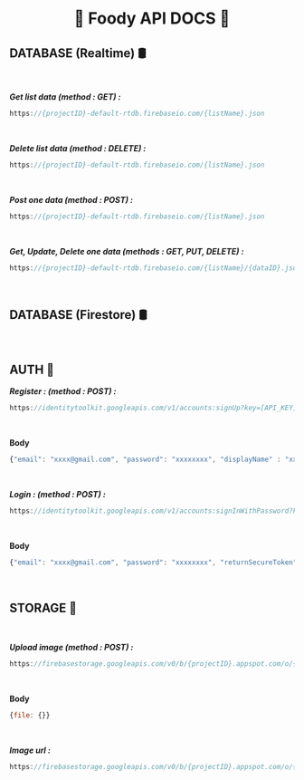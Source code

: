 <div align="center">
<h1>📄 Foody API DOCS 📄</h1>
</div>


## DATABASE (Realtime) 🛢️

</br>

 ***Get list data (method : GET) :***

```js
https://{projectID}-default-rtdb.firebaseio.com/{listName}.json
```

</br>

***Delete list data (method : DELETE) :***

```js
https://{projectID}-default-rtdb.firebaseio.com/{listName}.json
```

</br>

 ***Post one data (method : POST) :***

```js
https://{projectID}-default-rtdb.firebaseio.com/{listName}.json
```

</br>

***Get, Update, Delete one data (methods : GET, PUT, DELETE) :***

```js
https://{projectID}-default-rtdb.firebaseio.com/{listName}/{dataID}.json
```

</br>

## DATABASE (Firestore) 🛢️

<br/>

## AUTH 🔐

***Register : (method : POST) :***

```js
https://identitytoolkit.googleapis.com/v1/accounts:signUp?key=[API_KEY]
```

<br/>

**Body**

```js
{"email": "xxxx@gmail.com", "password": "xxxxxxxx", "displayName" : "xxxx", "returnSecureToken" : true}
```

</br>
 
 ***Login : (method : POST) :***

```js
https://identitytoolkit.googleapis.com/v1/accounts:signInWithPassword?key=[API_KEY]
```

</br>

**Body**

```js
{"email": "xxxx@gmail.com", "password": "xxxxxxxx", "returnSecureToken" : true}
```

</br>

## STORAGE 💾

<br/>

***Upload image (method : POST) :***

```js
https://firebasestorage.googleapis.com/v0/b/{projectID}.appspot.com/o/{folderName}%2F{pictureName}.png
```

<br/>

**Body**

```js
{file: {}}
```

<br/>

***Image url :***

```js
https://firebasestorage.googleapis.com/v0/b/{projectID}.appspot.com/o/{folderName}%2F{pictureName}.png?alt=media&token={imageDownloadToken}
```